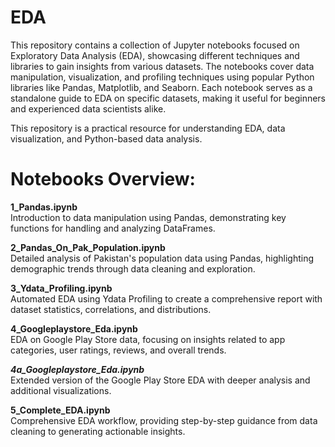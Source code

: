 

# **EDA**


This repository contains a collection of Jupyter notebooks focused on Exploratory Data Analysis (EDA), showcasing different techniques and libraries to gain insights from various datasets. The notebooks cover data manipulation, visualization, and profiling techniques using popular Python libraries like Pandas, Matplotlib, and Seaborn. Each notebook serves as a standalone guide to EDA on specific datasets, making it useful for beginners and experienced data scientists alike.

This repository is a practical resource for understanding EDA, data visualization, and Python-based data analysis.

# **Notebooks Overview:**

**1_Pandas.ipynb**\
Introduction to data manipulation using Pandas, demonstrating key functions for handling and analyzing DataFrames.

**2_Pandas_On_Pak_Population.ipynb**\
Detailed analysis of Pakistan's population data using Pandas, highlighting demographic trends through data cleaning and exploration.

**3_Ydata_Profiling.ipynb**\
Automated EDA using Ydata Profiling to create a comprehensive report with dataset statistics, correlations, and distributions.

**4_Googleplaystore_Eda.ipynb**\
EDA on Google Play Store data, focusing on insights related to app categories, user ratings, reviews, and overall trends.

_**4a_Googleplaystore_Eda.ipynb**_\
Extended version of the Google Play Store EDA with deeper analysis and additional visualizations.

**5_Complete_EDA.ipynb**\
Comprehensive EDA workflow, providing step-by-step guidance from data cleaning to generating actionable insights.


